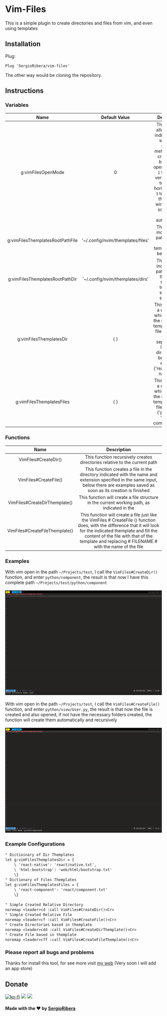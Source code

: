 # Vim-Files
This is a simple plugin to create directories and files from vim, and even using templates
## Installation
Plug:
``` Vim
Plug 'SergioRibera/vim-files'
```
The other way would be cloning the repository.
## Instructions
### Variables
|               Name               |           Default Value           |                                                                                                                                  Description                                                                                                                                 |
|:--------------------------------:|:---------------------------------:|:----------------------------------------------------------------------------------------------------------------------------------------------------------------------------------------------------------------------------------------------------------------------------:|
|        g:vimFilesOpenMode        |                 0                 | This variable allows you to indicate which will be the opening method for the created file, being: `0` to open it in a Tab, `1` to open in vertical split, `2` to open in horizontal split, `3`  to open it in the current window and `4` so as not to open it automatically |
| g:vimFilesThemplatesRootPathFile | '~/.config/nvim/themplates/files' | This variable indicates the path in which the file templates must be searched                                                                                                                                                                                                |
| g:vimFilesThemplatesRootPathDir  | '~/.config/nvim/themplates/dirs'  | This variable indicates the path in which the folder structure templates should be searched.                                                                                                                                                                                 |
| g:vimFilesThemplatesDir          | { }                               | This variable is a dictionary, which contains the name of the template and its file, which will contain, separated by lines, the directories to be created, example: {'react': 'react / native.txt'}                                                                         |
| g:vimFilesThemplatesFiles        | { }                               | This variable is a dictionary, which contains the name of the template and its file, example: {'py-comp': 'python / component.txt'}                                                                                                                                          |
### Functions
|              Name              |                                                                                                                                Description                                                                                                                               |
|:------------------------------:|:------------------------------------------------------------------------------------------------------------------------------------------------------------------------------------------------------------------------------------------------------------------------:|
|      VimFiles#CreateDir()      |                                                                                                This function recursively creates directories relative to the current path                                                                                                |
|      VimFiles#CreateFile()     |               This function creates a file in the directory indicated with the name and extension specified in the same input, below there are examples saved as soon as its creation is finished               |
|  VimFiles#CreateDirThemplate() |                                                                                        This function will create a file structure in the current working path, as indicated in the                                                                                       |
| VimFiles#CreateFileThemplate() | This function will create a file just like the VimFiles # CreateFile () function does, with the difference that it will look for the indicated themplate and fill the content of the file with that of the template and replacing # FILENAME # with the name of the file |
### Examples
With vim open in the path `~/Projects/test`, I call the `VimFiles#CreateDir()` function, and enter `python/component`, the result is that now I have this complete path `~/Projects/test/python/component`
<br/><br/>
![Graphical Explication Directory Create](https://raw.githubusercontent.com/SergioRibera/vim-files/main/doc/dir.gif)
<br/><br/>
With vim open in the path `~/Projects/test`, I call the `VimFiles#CreateFile()` function, and enter `python/view/User.py`, the result is that now the file is created and also opened, if not have the necessary folders created, the function will create them automatically and recursively
<br/><br/>
![Graphical Explication File Create](https://raw.githubusercontent.com/SergioRibera/vim-files/main/doc/file.gif)
### Example Configurations
``` Vim
" Dictioinary of Dir Themplates
let g:vimFilesThemplatesDir = {
    \ 'react-native': 'react/native.txt',
    \ 'html-bootstrap': 'web/html/bootstrap.txt'
    \}
" Dictionary of Files Themplates
let g:vimFilesThemplatesFiles = {
    \ 'react-component': 'react/component.txt'
    \}

" Simple Created Relative Directory
noremap <leader>cd :call VimFiles#CreateDir()<Cr>
" Simple Created Relative File
noremap <leader>cf :call VimFiles#CreateFile()<Cr>
" Create Directories based in themplate
noremap <leader>cdd :call VimFiles#CreateDirThemplate()<Cr>
" Create File based in themplate
noremap <leader>cff :call VimFiles#CreateFileThemplate()<Cr>
```
### **Please report all bugs and problems**
Thanks for install this tool, for see more visit [my web](https://sergioribera.com) (Very soon I will add an app store)
## Donate
[![ko-fi](https://www.ko-fi.com/img/githubbutton_sm.svg)](https://ko-fi.com/Q5Q321D62)
[![](https://c5.patreon.com/external/logo/become_a_patron_button.png)](https://www.patreon.com/SergioRibera)
[![](https://www.paypalobjects.com/en_US/i/btn/btn_donateCC_LG.gif)](https://paypal.me/SergioRibera)

#### Made with the ❤️ by [SergioRibera](https://sergioribera.com)
